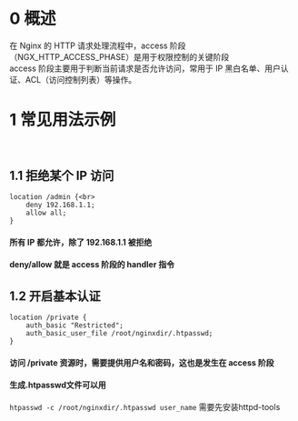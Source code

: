 # 0 概述 <br>
在 Nginx 的 HTTP 请求处理流程中，access 阶段（NGX_HTTP_ACCESS_PHASE）是用于权限控制的关键阶段<br>
access 阶段主要用于判断当前请求是否允许访问，常用于 IP 黑白名单、用户认证、ACL（访问控制列表）等操作。<br>


# 1 常见用法示例<br><br>
## 1.1 拒绝某个 IP 访问<br>
```
location /admin {<br>
    deny 192.168.1.1;
    allow all;
}
```
#### 所有 IP 都允许，除了 192.168.1.1 被拒绝<br>
#### deny/allow 就是 access 阶段的 handler 指令<br>

## 1.2 开启基本认证<br>
```
location /private {
    auth_basic "Restricted";
    auth_basic_user_file /root/nginxdir/.htpasswd;
}
```
#### 访问 /private 资源时，需要提供用户名和密码，这也是发生在 access 阶段<br>
#### 生成.htpasswd文件可以用<br>
```htpasswd -c /root/nginxdir/.htpasswd user_name``` 
需要先安装httpd-tools

